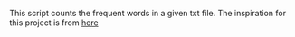 This script counts the frequent words in a given txt file. The inspiration for this project is from [here](https://thecleverprogrammer.com/2021/08/30/python-program-to-count-most-frequent-words-in-a-file/)